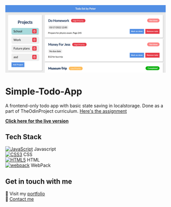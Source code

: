 [![Simple todo app featured](https://github.com/kancur/Simple-Todo-App/blob/main/todo-featured.png?raw=true)](https://kancur.github.io/Simple-Todo-App/)
# Simple-Todo-App
A frontend-only todo app with basic state saving in localstorage.
Done as a part of TheOdinProject curriculum. [Here's the assignment](https://www.theodinproject.com/paths/full-stack-javascript/courses/javascript/lessons/todo-list)

**[Click here for the live version](https://kancur.github.io/Simple-Todo-App/)**

## Tech Stack
<a href="https://developer.mozilla.org/en-US/docs/Web/JavaScript" title="JavaScript"><img src="https://github.com/get-icon/geticon/raw/master/icons/javascript.svg" alt="JavaScript" width="21px" height="21px"></a> Javascript  
<a href="https://www.w3.org/TR/CSS/" title="CSS3"><img src="https://github.com/get-icon/geticon/raw/master/icons/css-3.svg" alt="CSS3" width="21px" height="21px"></a> CSS  
<a href="https://www.w3.org/TR/html5/" title="HTML5"><img src="https://github.com/get-icon/geticon/raw/master/icons/html-5.svg" alt="HTML5" width="21px" height="21px"></a> HTML  
<a href="https://webpack.js.org/" title="webpack"><img src="https://github.com/get-icon/geticon/raw/master/icons/webpack.svg" alt="webpack" width="21px" height="21px"></a> WebPack  

## Get in touch with me
🔗 Visit my [portfolio](https://petersmid.com)  
💬 [Contact me](https://petersmid.com/contact)  

